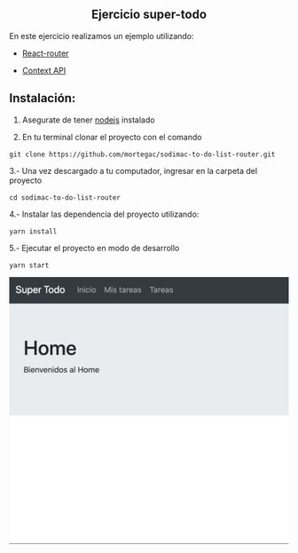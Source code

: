 <p>
    <h2 align="center"> Ejercicio super-todo </h2>
</p>

En este ejercicio realizamos un ejemplo utilizando:
- [React-router](https://reactrouter.com/)

- [Context API](https://es.reactjs.org/docs/context.html)



<h2>Instalación:</h2>

1. Asegurate de tener [nodejs](https://nodejs.org/es/) instalado

2. En tu terminal clonar el proyecto con el comando 

```
git clone https://github.com/mortegac/sodimac-to-do-list-router.git
```

3.- Una vez descargado a tu computador, ingresar en la carpeta del proyecto
```
cd sodimac-to-do-list-router

```
4.- Instalar las dependencia del proyecto utilizando:

```
yarn install
```

5.- Ejecutar el proyecto en modo de desarrollo

```
yarn start
```

<p align="center">
  <img src="todo.gif">
</p>







